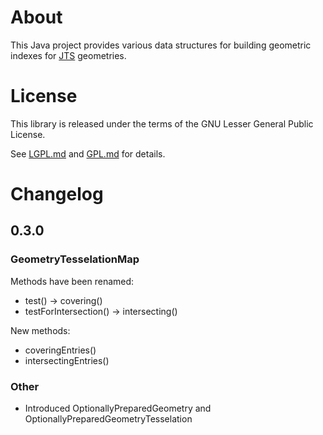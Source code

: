 # About

This Java project provides various data structures for building
geometric indexes for [JTS](https://github.com/locationtech/jts) geometries.

# License

This library is released under the terms of the GNU Lesser General Public
License.

See  [LGPL.md](LGPL.md) and [GPL.md](GPL.md) for details.

# Changelog

## 0.3.0

### GeometryTesselationMap

Methods have been renamed:
* test() → covering()
* testForIntersection() → intersecting()

New methods:
* coveringEntries()
* intersectingEntries()

### Other

* Introduced OptionallyPreparedGeometry and OptionallyPreparedGeometryTesselation
